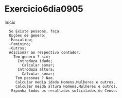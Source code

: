 # Exercicio6dia0905

Inicio 
    
      Se Existe pessoas, faça
      Opções de genero:
      -Masculino;
      -Feminino;
      -Outros;
      Adicionar ao respectivo contador.
        Tem genero ? sim;
          Introduza idade;
            Calcular somar;
          Introduza altura;
            Calcular somar; 
         Tem pessoas ? Nao.
         Calcular media idade Homens,Mulheres e outros.
         Calcular meida altura Homens,Mulheres e outros.
       Exponha todos os resultados solicitados do Censo.
         
         
         
         
            
      

